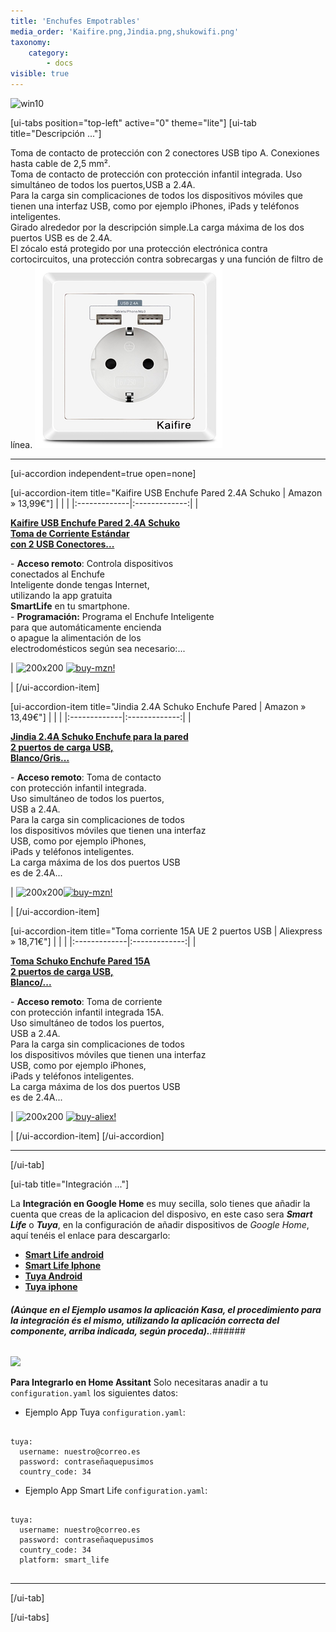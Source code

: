 ```yaml
---
title: 'Enchufes Empotrables'
media_order: 'Kaifire.png,Jindia.png,shukowifi.png'
taxonomy:
    category:
        - docs
visible: true
---
```


![win10](image://os-compat.png)

[ui-tabs position="top-left" active="0" theme="lite"]
[ui-tab title="Descripción ..."]

Toma de contacto de protección con 2 conectores USB tipo A. Conexiones hasta cable de 2,5 mm².<br/>
Toma de contacto de protección con protección infantil integrada. Uso simultáneo de todos los puertos,USB a 2.4A.<br/>
Para la carga sin complicaciones de todos los dispositivos móviles que tienen una interfaz USB, como por ejemplo iPhones, iPads y teléfonos inteligentes.<br/>
Girado alrededor por la descripción simple.La carga máxima de los dos puertos USB es de 2.4A.<br/>
El zócalo está protegido por una protección electrónica contra cortocircuitos, una protección contra sobrecargas y una función de filtro de línea.
![](Kaifire.png)

---

[ui-accordion independent=true open=none]

[ui-accordion-item title="Kaifire USB Enchufe Pared 2.4A Schuko | Amazon » 13,99€"]
|  |  |
|:-------------|:-------------:|
| <p>[**Kaifire USB Enchufe Pared 2.4A Schuko<br/> Toma de Corriente Estándar<br/> con 2 USB Conectores...**](https://amzn.to/2HqTtKl)</p><p>- **Acceso remoto**: Controla dispositivos<br/> conectados al Enchufe<br/> Inteligente donde tengas Internet,<br/> utilizando la app gratuita<br/> **SmartLife** en tu smartphone.<br/>- **Programación:** Programa el Enchufe Inteligente<br/> para que automáticamente encienda<br/> o apague la alimentación de los<br/> electrodomésticos según sea necesario:...</p> | ![200x200][amzn-Kaifire] [![buy-mzn!][buy-mzn]](https://amzn.to/2HqTtKl)</p> |
[/ui-accordion-item]

[ui-accordion-item title="Jindia 2.4A Schuko Enchufe Pared | Amazon » 13,49€"]
|  |  |
|:-------------|:-------------:|
| <p>[**Jindia 2.4A Schuko Enchufe para la pared<br/> 2 puertos de carga USB,<br/> Blanco/Gris...**](https://amzn.to/2LIBu7T)</p><p>- **Acceso remoto**: Toma de contacto<br/> con protección infantil integrada.<br/> Uso simultáneo de todos los puertos,<br/> USB a 2.4A.<br/>Para la carga sin complicaciones de todos<br/> los dispositivos móviles que tienen una interfaz<br/> USB, como por ejemplo iPhones,<br/> iPads y teléfonos inteligentes.<br/>La carga máxima de los dos puertos USB<br/> es de 2.4A...</p> | ![200x200][amzn-Jindia][![buy-mzn!][buy-mzn]](https://amzn.to/2LIBu7T)</p> |
[/ui-accordion-item]

[ui-accordion-item title="Toma corriente 15A UE 2 puertos USB | Aliexpress » 18,71€"]
|  |  |
|:-------------|:-------------:|
| <p>[**Toma Schuko Enchufe Pared 15A<br/> 2 puertos de carga USB,<br/> Blanco/...**](http://s.click.aliexpress.com/e/86Y7JIs)</p><p>- **Acceso remoto**: Toma de corriente<br/> con protección infantil integrada 15A.<br/> Uso simultáneo de todos los puertos,<br/> USB a 2.4A.<br/>Para la carga sin complicaciones de todos<br/> los dispositivos móviles que tienen una interfaz<br/> USB, como por ejemplo iPhones,<br/> iPads y teléfonos inteligentes.<br/>La carga máxima de los dos puertos USB<br/> es de 2.4A...</p> | ![200x200][amzn-shukowifi] [![buy-aliex!][buy-aliex]](http://s.click.aliexpress.com/e/86Y7JIs)</p> |
[/ui-accordion-item]
[/ui-accordion]

<!--- REFERENCIA A IMAGENES AL PIE DEl ARTÍCULO --->

[amzn-Kaifire]: user:/pages/03.enchufes-Inteligentes/03.enchufes-empotrables/Kaifire.png?lightbox=1024&cropResize=200,200
[amzn-Jindia]: user://pages/03.enchufes-Inteligentes/03.enchufes-empotrables/Jindia.png?lightbox=1024&cropResize=200,200
[amzn-shukowifi]: user://pages/03.enchufes-Inteligentes/03.enchufes-empotrables/shukowifi.png?lightbox=1024&cropResize=200,200
[buy-mzn]: https://dabuttonfactory.com/button.png?t=Comprar+en+AMAZON!&f=Roboto-Bold&ts=16&tc=fff&w=200&h=40&c=5&bgt=unicolored&bgc=037ba2
[buy-aliex]: https://dabuttonfactory.com/button.png?t=Comprar+en+ALIEXPRESS!&f=Roboto-Bold&ts=16&tc=fff&w=200&h=40&c=5&bgt=unicolored&bgc=ffae00

<!--- OCULTO: ![buy-aliex!][buy-aliex] --->
[buy-aliex]: https://dabuttonfactory.com/button.png?t=Comprar+en+ALIEXPRESS!&f=Roboto-Bold&ts=16&tc=fff&w=200&h=40&c=5&bgt=unicolored&bgc=ffae00

---

[/ui-tab]

[ui-tab title="Integración ..."]

La **Integración en Google Home** es muy secilla, solo tienes que añadir la cuenta que creas de la aplicacion del disposivo, en este caso sera **_Smart Life_**  o  **_Tuya_**,  en la configuración de añadir dispositivos de _Google Home_, aquí tenéis el enlace para descargarlo:
 * [**Smart Life android**](http://bit.ly/2JnEUtN)
 * [**Smart Life Iphone**](https://apple.co/2DVyRsK)
 * [**Tuya Android**](http://bit.ly/2ZYql5T)
 * [**Tuya iphone**](https://apple.co/2vIrNeD)

###### **_(Aúnque en el Ejemplo usamos la aplicación Kasa, el procedimiento para la integración és el mismo, utilizando la aplicación correcta del componente, arriba indicada, según proceda)._**.###### 
![](integracion_google_home.gif)

**Para Integrarlo en Home Assitant**
Solo necesitaras anadir a tu `configuration.yaml` los siguientes datos:

+ Ejemplo  App Tuya `configuration.yaml`:

```text

tuya:
  username: nuestro@correo.es
  password: contraseñaquepusimos
  country_code: 34 

```
+ Ejemplo  App Smart Life `configuration.yaml`:

```text
​
tuya:
  username: nuestro@correo.es
  password: contraseñaquepusimos
  country_code: 34
  platform: smart_life
​
```
---

[/ui-tab]

[/ui-tabs]